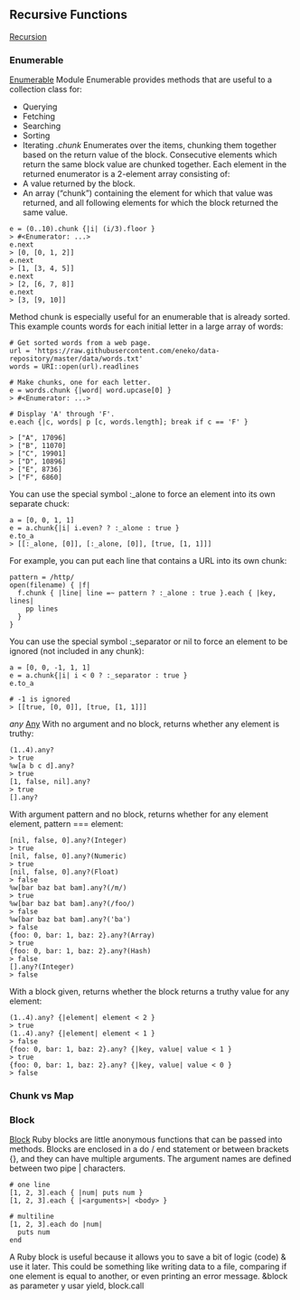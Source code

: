 ## Recursive Functions
[Recursion](https://www.rubyguides.com/2015/08/ruby-recursion-and-memoization/)

### Enumerable
[Enumerable](https://ruby-doc.org/core-3.1.2/Enumerable.html#method-i-chunk)
Module Enumerable provides methods that are useful to a collection class for:
* Querying
* Fetching
* Searching
* Sorting
* Iterating
*.chunk*
Enumerates over the items, chunking them together based on the return value of the block.
Consecutive elements which return the same block value are chunked together.
Each element in the returned enumerator is a 2-element array consisting of:
* A value returned by the block.
* An array (“chunk”) containing the element for which that value was returned, and all following elements for which the block returned the same value.
```
e = (0..10).chunk {|i| (i/3).floor }
> #<Enumerator: ...>
e.next
> [0, [0, 1, 2]]
e.next
> [1, [3, 4, 5]]
e.next
> [2, [6, 7, 8]]
e.next
> [3, [9, 10]]
```
Method chunk is especially useful for an enumerable that is already sorted. This example counts words for each initial letter in a large array of words:
```
# Get sorted words from a web page.
url = 'https://raw.githubusercontent.com/eneko/data-repository/master/data/words.txt'
words = URI::open(url).readlines

# Make chunks, one for each letter.
e = words.chunk {|word| word.upcase[0] }
> #<Enumerator: ...>

# Display 'A' through 'F'.
e.each {|c, words| p [c, words.length]; break if c == 'F' }

> ["A", 17096]
> ["B", 11070]
> ["C", 19901]
> ["D", 10896]
> ["E", 8736]
> ["F", 6860]
```
You can use the special symbol :_alone to force an element into its own separate chuck:
```
a = [0, 0, 1, 1]
e = a.chunk{|i| i.even? ? :_alone : true }
e.to_a
> [[:_alone, [0]], [:_alone, [0]], [true, [1, 1]]]
```
For example, you can put each line that contains a URL into its own chunk:
```
pattern = /http/
open(filename) { |f|
  f.chunk { |line| line =~ pattern ? :_alone : true }.each { |key, lines|
    pp lines
  }
}
```
You can use the special symbol :_separator or nil to force an element to be ignored (not included in any chunk):
```
a = [0, 0, -1, 1, 1]
e = a.chunk{|i| i < 0 ? :_separator : true }
e.to_a

# -1 is ignored
> [[true, [0, 0]], [true, [1, 1]]]
```
*any*
[Any](https://ruby-doc.org/core-3.1.2/Enumerable.html#method-i-any-3F)
With no argument and no block, returns whether any element is truthy:
```
(1..4).any?
> true
%w[a b c d].any?
> true
[1, false, nil].any?
> true
[].any?
```
With argument pattern and no block, returns whether for any element element, pattern === element:
```
[nil, false, 0].any?(Integer)
> true
[nil, false, 0].any?(Numeric)
> true
[nil, false, 0].any?(Float)
> false
%w[bar baz bat bam].any?(/m/)
> true
%w[bar baz bat bam].any?(/foo/)
> false
%w[bar baz bat bam].any?('ba')
> false
{foo: 0, bar: 1, baz: 2}.any?(Array)
> true
{foo: 0, bar: 1, baz: 2}.any?(Hash)
> false
[].any?(Integer)
> false
```
With a block given, returns whether the block returns a truthy value for any element:
```
(1..4).any? {|element| element < 2 }
> true
(1..4).any? {|element| element < 1 }
> false
{foo: 0, bar: 1, baz: 2}.any? {|key, value| value < 1 }
> true
{foo: 0, bar: 1, baz: 2}.any? {|key, value| value < 0 }
> false
```
### Chunk vs Map
### Block
[Block](https://www.rubyguides.com/2016/02/ruby-procs-and-lambdas/#Understanding_Ruby_Blocks)
Ruby blocks are little anonymous functions that can be passed into methods.
Blocks are enclosed in a do / end statement or between brackets {}, and they can have multiple arguments.
The argument names are defined between two pipe | characters.
```
# one line
[1, 2, 3].each { |num| puts num }
[1, 2, 3].each { |<arguments>| <body> }

# multiline
[1, 2, 3].each do |num|
  puts num
end
```
A Ruby block is useful because it allows you to save a bit of logic (code) & use it later.
This could be something like writing data to a file, comparing if one element is equal to another, or even printing an error message.
&block as parameter y usar yield, block.call
